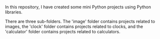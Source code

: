 In this repository, I have created some mini Python projects using Python libraries.

There are three sub-folders.
The 'image' folder contains projects related to images, the 'clock' folder contains projects related to clocks, and the 'calculator' folder contains projects related to calculators.
